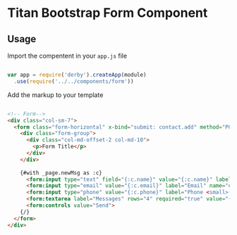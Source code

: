 # Titan Bootstrap Form Component

## Usage

Import the compentent in your `app.js` file

```javascript

var app = require('derby').createApp(module)
  .use(require('../../components/form'))

```

Add the markup to your template

```html

<!-- Form-->
<div class="col-sm-7">
  <form class="form-horizontal" x-bind="submit: contact.add" method="POST" action="/-/contact">
    <div class="form-group">
      <div class="col-md-offset-2 col-md-10">
        <p>Form Title</p>
      </div>
    </div>
    
    {#with _page.newMsg as :c}
      <form:input type="text" field="{:c.name}" value="{:c.name}" label="Name" name="name" required="true">
      <form:input type="email" value="{:c.email}" label="Email" name="email" required="true">
      <form:input type="phone" value="{:c.phone}" label="Phone <small>(optional)</small>" name="phone">
      <form:textarea label="Messages" rows="4" required="true" value="{:c.message}" name="message">
      <form:controls value="Send">
    {/}
  </form>
</div>

```
